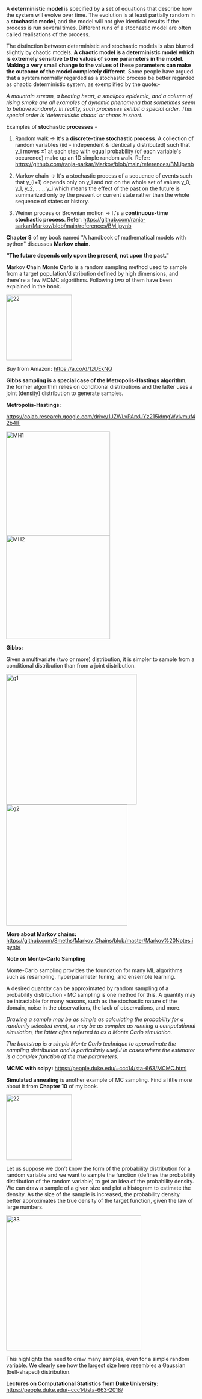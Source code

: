 
A **deterministic model** is specified by a set of equations that describe how the system will evolve over time. The evolution is at least partially random in a **stochastic model**, and the model will not give identical results if the process is run several times. Different runs of a stochastic model are often called realisations of the process.

The distinction between deterministic and stochastic models is also blurred slightly by chaotic models. **A chaotic model is a deterministic model which is extremely sensitive to the values of some parameters in the model. Making a very small change to the values of these parameters can make the outcome of the model completely different**. Some people have argued that a system normally regarded as a stochastic process be better regarded as chaotic deterministic system, as exemplified by the quote:-

*A mountain stream, a beating heart, a smallpox epidemic, and a column of rising smoke are all examples of dynamic phenomena that sometimes seem to behave randomly. In reality, such processes exhibit a special order. This special order is ’deterministic chaos’ or chaos in short.*

Examples of **stochastic processes** -

1. Random walk -> It's a **discrete-time stochastic process**. A collection of random variables (iid - independent & identically distributed) such that y_i moves ±1 at each step with equal probability (of each variable's occurence) make up an 1D simple random walk. Refer: https://github.com/ranja-sarkar/Markov/blob/main/references/BM.ipynb 

2. Markov chain -> It's a stochastic process of a sequence of events such that y_(i+1) depends only on y_i and not on the whole set of values y_0, y_1, y_2, ....., y_i which means the effect of the past on the future is summarized only by the present or current state rather than the whole sequence of states or history. 

3. Weiner process or Brownian motion -> It's a **continuous-time stochastic process**.
   Refer: https://github.com/ranja-sarkar/Markov/blob/main/references/BM.ipynb
   
   
**Chapter 8** of my book named "A handbook of mathematical models with python" discusses **Markov chain**. 

 **“The future depends only upon the present, not upon the past."**

**M**arkov **C**hain **M**onte **C**arlo is a random sampling method used to sample from a target population/distribution defined by high dimensions, and there're a few MCMC algorithms. Following two of them have been explained in the book.   

<img width="174" alt="22" src="https://github.com/user-attachments/assets/ac96a335-b68f-411e-bb73-85ba84ed70aa">

Buy from Amazon: https://a.co/d/1zUEkNQ

**Gibbs sampling is a special case of the Metropolis-Hastings algorithm**, the former algorithm relies on conditional distributions and the latter uses a joint (density) distribution to generate samples.

**Metropolis-Hastings:**

https://colab.research.google.com/drive/1JZWLvPArxUYz215idmgWylvmuf42b4lF



<img width="276" alt="MH1" src="https://github.com/user-attachments/assets/744fcf54-3cd2-408f-9cb9-224b822f179a">

<img width="276" alt="MH2" src="https://github.com/user-attachments/assets/43b5d6c8-e89c-42b8-8314-115693133e5e">


**Gibbs:**

Given a multivariate (two or more) distribution, it is simpler to sample from a conditional distribution than from a joint distribution.

<img width="347" alt="g1" src="https://github.com/user-attachments/assets/1a28c36f-a58b-4ba1-a3cd-af611bfca32e">
<img width="322" alt="g2" src="https://github.com/user-attachments/assets/9e593afd-ec97-4cd0-9bf1-66d4b885696b">


**More about Markov chains:** https://github.com/Smeths/Markov_Chains/blob/master/Markov%20Notes.ipynb/


**Note on Monte-Carlo Sampling**

Monte-Carlo sampling provides the foundation for many ML algorithms such as resampling, hyperparameter tuning, and ensemble learning. 

A desired quantity can be approximated by random sampling of a probability distribution - MC sampling is one method for this. A quantity may be intractable for many reasons, such as the stochastic nature of the domain, noise in the observations, the lack of observations, and more. 

*Drawing a sample may be as simple as calculating the probability for a randomly selected event, or may be as complex as running a computational simulation, the latter often referred to as a Monte Carlo simulation.*

*The bootstrap is a simple Monte Carlo technique to approximate the sampling distribution and is particularly useful in cases where the estimator is a complex function of the true parameters.*

**MCMC with scipy:** https://people.duke.edu/~ccc14/sta-663/MCMC.html

**Simulated annealing** is another example of MC sampling. Find a little more about it from **Chapter 10** of my book. 

<img width="174" alt="22" src="https://github.com/user-attachments/assets/ac96a335-b68f-411e-bb73-85ba84ed70aa">

Let us suppose we don’t know the form of the probability distribution for a random variable and we want to sample the function (defines the probability distribution of the random variable) to get an idea of the probability density. We can draw a sample of a given size and plot a histogram to estimate the density. As the size of the sample is increased, the probability density better approximates the true density of the target function, given the law of large numbers. 

<img width="359" alt="33" src="https://github.com/user-attachments/assets/f71d8b43-7d5c-445c-8757-83e61fed62ac" />


This highlights the need to draw many samples, even for a simple random variable. We clearly see how the largest size here resembles a Gaussian (bell-shaped) distribution. 

**Lectures on Computational Statistics from Duke University:** https://people.duke.edu/~ccc14/sta-663-2018/

